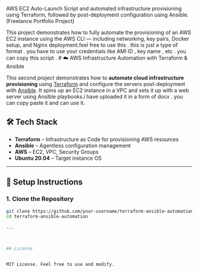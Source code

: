  AWS EC2 Auto-Launch Script and automated infrastructure provisioning using Terraform, followed by post-deployment configuration using Ansible. (Freelance Portfolio Project)

This project demonstrates how to fully automate the provisioning of an AWS EC2 instance using the AWS CLI — including networking, key pairs, Docker setup, and Nginx deployment.feel free to use this . this is just a type of format . you have to use your credentials like AMI ID , key name , etc . you can copy this script . # ☁️ AWS Infrastructure Automation with Terraform & Ansible

This second project demonstrates how to **automate cloud infrastructure provisioning** using [Terraform](https://www.terraform.io/) and configure the servers post-deployment with [Ansible](https://www.ansible.com/). It spins up an EC2 instance in a VPC and sets it up with a web server using Ansible playbooks.i have uploaded it in a form of docx . you can copy paste it and can use it.

## 🛠️ Tech Stack

- **Terraform** – Infrastructure as Code for provisioning AWS resources  
- **Ansible** – Agentless configuration management  
- **AWS** – EC2, VPC, Security Groups  
- **Ubuntu 20.04** – Target instance OS

---

## 🔧 Setup Instructions

### 1. Clone the Repository
```bash
git clone https://github.com/your-username/terraform-ansible-automation.git
cd terraform-ansible-automation

...


 
## License


MIT License. Feel free to use and modify.
